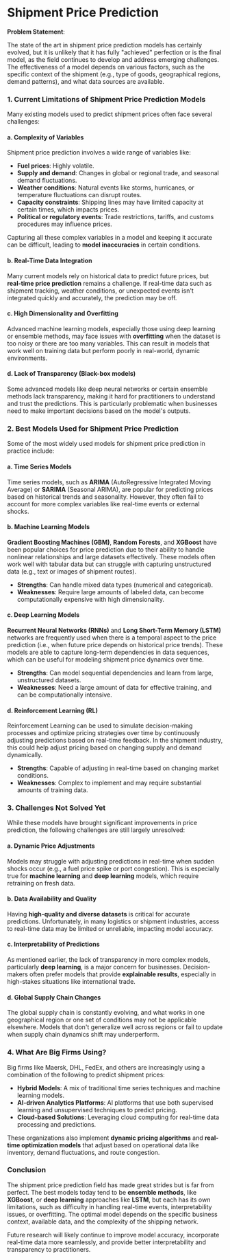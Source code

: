 # Shipment Price Prediction

**Problem Statement**:

The state of the art in shipment price prediction models has certainly evolved, but it is unlikely that it has fully "achieved" perfection or is the final model, as the field continues to develop and address emerging challenges. The effectiveness of a model depends on various factors, such as the specific context of the shipment (e.g., type of goods, geographical regions, demand patterns), and what data sources are available.

### 1. **Current Limitations of Shipment Price Prediction Models**

Many existing models used to predict shipment prices often face several challenges:

#### a. **Complexity of Variables**  
Shipment price prediction involves a wide range of variables like:
- **Fuel prices**: Highly volatile.
- **Supply and demand**: Changes in global or regional trade, and seasonal demand fluctuations.
- **Weather conditions**: Natural events like storms, hurricanes, or temperature fluctuations can disrupt routes.
- **Capacity constraints**: Shipping lines may have limited capacity at certain times, which impacts prices.
- **Political or regulatory events**: Trade restrictions, tariffs, and customs procedures may influence prices.

Capturing all these complex variables in a model and keeping it accurate can be difficult, leading to **model inaccuracies** in certain conditions.

#### b. **Real-Time Data Integration**  
Many current models rely on historical data to predict future prices, but **real-time price prediction** remains a challenge. If real-time data such as shipment tracking, weather conditions, or unexpected events isn't integrated quickly and accurately, the prediction may be off.

#### c. **High Dimensionality and Overfitting**  
Advanced machine learning models, especially those using deep learning or ensemble methods, may face issues with **overfitting** when the dataset is too noisy or there are too many variables. This can result in models that work well on training data but perform poorly in real-world, dynamic environments.

#### d. **Lack of Transparency (Black-box models)**  
Some advanced models like deep neural networks or certain ensemble methods lack transparency, making it hard for practitioners to understand and trust the predictions. This is particularly problematic when businesses need to make important decisions based on the model's outputs.

### 2. **Best Models Used for Shipment Price Prediction**

Some of the most widely used models for shipment price prediction in practice include:

#### a. **Time Series Models**  
Time series models, such as **ARIMA** (AutoRegressive Integrated Moving Average) or **SARIMA** (Seasonal ARIMA), are popular for predicting prices based on historical trends and seasonality. However, they often fail to account for more complex variables like real-time events or external shocks.

#### b. **Machine Learning Models**  
**Gradient Boosting Machines (GBM)**, **Random Forests**, and **XGBoost** have been popular choices for price prediction due to their ability to handle nonlinear relationships and large datasets effectively. These models often work well with tabular data but can struggle with capturing unstructured data (e.g., text or images of shipment routes).

- **Strengths**: Can handle mixed data types (numerical and categorical).
- **Weaknesses**: Require large amounts of labeled data, can become computationally expensive with high dimensionality.

#### c. **Deep Learning Models**  
**Recurrent Neural Networks (RNNs)** and **Long Short-Term Memory (LSTM)** networks are frequently used when there is a temporal aspect to the price prediction (i.e., when future price depends on historical price trends). These models are able to capture long-term dependencies in data sequences, which can be useful for modeling shipment price dynamics over time.

- **Strengths**: Can model sequential dependencies and learn from large, unstructured datasets.
- **Weaknesses**: Need a large amount of data for effective training, and can be computationally intensive.

#### d. **Reinforcement Learning (RL)**  
Reinforcement Learning can be used to simulate decision-making processes and optimize pricing strategies over time by continuously adjusting predictions based on real-time feedback. In the shipment industry, this could help adjust pricing based on changing supply and demand dynamically.

- **Strengths**: Capable of adjusting in real-time based on changing market conditions.
- **Weaknesses**: Complex to implement and may require substantial amounts of training data.

### 3. **Challenges Not Solved Yet**

While these models have brought significant improvements in price prediction, the following challenges are still largely unresolved:

#### a. **Dynamic Price Adjustments**  
Models may struggle with adjusting predictions in real-time when sudden shocks occur (e.g., a fuel price spike or port congestion). This is especially true for **machine learning** and **deep learning** models, which require retraining on fresh data.

#### b. **Data Availability and Quality**  
Having **high-quality and diverse datasets** is critical for accurate predictions. Unfortunately, in many logistics or shipment industries, access to real-time data may be limited or unreliable, impacting model accuracy.

#### c. **Interpretability of Predictions**  
As mentioned earlier, the lack of transparency in more complex models, particularly **deep learning**, is a major concern for businesses. Decision-makers often prefer models that provide **explainable results**, especially in high-stakes situations like international trade.

#### d. **Global Supply Chain Changes**  
The global supply chain is constantly evolving, and what works in one geographical region or one set of conditions may not be applicable elsewhere. Models that don't generalize well across regions or fail to update when supply chain dynamics shift may underperform.

### 4. **What Are Big Firms Using?**

Big firms like Maersk, DHL, FedEx, and others are increasingly using a combination of the following to predict shipment prices:

- **Hybrid Models**: A mix of traditional time series techniques and machine learning models.
- **AI-driven Analytics Platforms**: AI platforms that use both supervised learning and unsupervised techniques to predict pricing.
- **Cloud-based Solutions**: Leveraging cloud computing for real-time data processing and predictions.

These organizations also implement **dynamic pricing algorithms** and **real-time optimization models** that adjust based on operational data like inventory, demand fluctuations, and route congestion.

### Conclusion

The shipment price prediction field has made great strides but is far from perfect. The best models today tend to be **ensemble methods**, like **XGBoost**, or **deep learning** approaches like **LSTM**, but each has its own limitations, such as difficulty in handling real-time events, interpretability issues, or overfitting. The optimal model depends on the specific business context, available data, and the complexity of the shipping network.

Future research will likely continue to improve model accuracy, incorporate real-time data more seamlessly, and provide better interpretability and transparency to practitioners.
